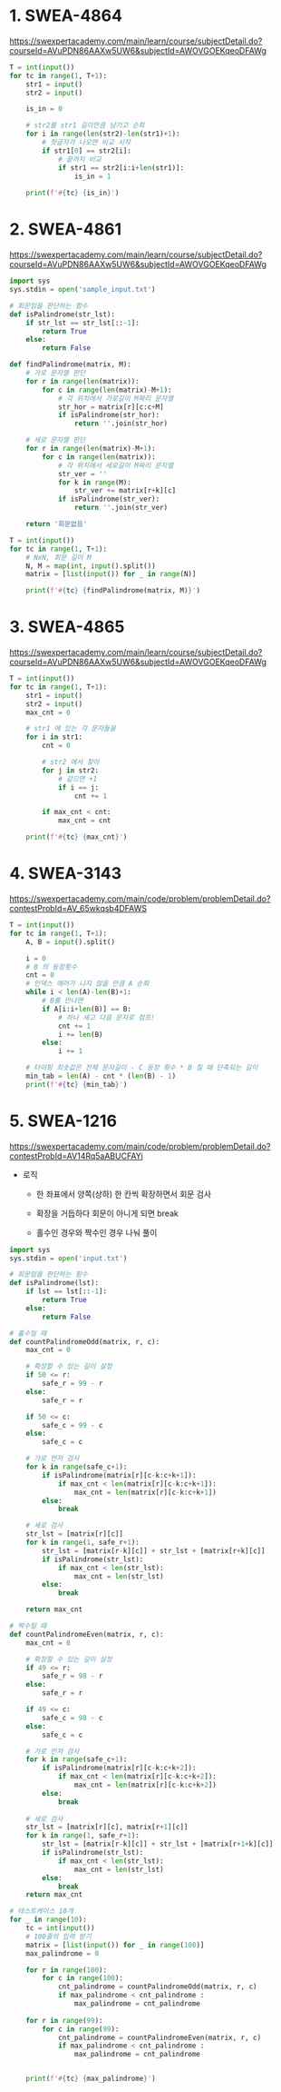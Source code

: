 # 1. SWEA-4864

https://swexpertacademy.com/main/learn/course/subjectDetail.do?courseId=AVuPDN86AAXw5UW6&subjectId=AWOVGOEKqeoDFAWg

```python
T = int(input())
for tc in range(1, T+1):
    str1 = input()
    str2 = input()

    is_in = 0

    # str2를 str1 길이만큼 남기고 순회
    for i in range(len(str2)-len(str1)+1):
        # 첫글자가 나오면 비교 시작
        if str1[0] == str2[i]:
            # 끝까지 비교
            if str1 == str2[i:i+len(str1)]:
                is_in = 1
    
    print(f'#{tc} {is_in}')
```



# 2. SWEA-4861

https://swexpertacademy.com/main/learn/course/subjectDetail.do?courseId=AVuPDN86AAXw5UW6&subjectId=AWOVGOEKqeoDFAWg

```python
import sys
sys.stdin = open('sample_input.txt')

# 회문임을 판단하는 함수
def isPalindrome(str_lst):
    if str_lst == str_lst[::-1]:
        return True
    else:
        return False

def findPalindrome(matrix, M):
    # 가로 문자열 판단
    for r in range(len(matrix)):
        for c in range(len(matrix)-M+1):
            # 각 위치에서 가로길이 M짜리 문자열
            str_hor = matrix[r][c:c+M]
            if isPalindrome(str_hor):
                return ''.join(str_hor)

    # 세로 문자열 판단
    for r in range(len(matrix)-M+1):
        for c in range(len(matrix)):
            # 각 위치에서 세로길이 M짜리 문자열
            str_ver = ''
            for k in range(M):
                str_ver += matrix[r+k][c]
            if isPalindrome(str_ver):
                return ''.join(str_ver)

    return '회문없음'

T = int(input())
for tc in range(1, T+1):
    # NxN, 회문 길이 M
    N, M = map(int, input().split())
    matrix = [list(input()) for _ in range(N)]

    print(f'#{tc} {findPalindrome(matrix, M)}')
```



# 3. SWEA-4865

https://swexpertacademy.com/main/learn/course/subjectDetail.do?courseId=AVuPDN86AAXw5UW6&subjectId=AWOVGOEKqeoDFAWg

```python
T = int(input())
for tc in range(1, T+1):
    str1 = input()
    str2 = input()
    max_cnt = 0

    # str1 에 있는 각 문자들을
    for i in str1:
        cnt = 0

        # str2 에서 찾아
        for j in str2:
            # 같으면 +1
            if i == j:
                cnt += 1

        if max_cnt < cnt:
            max_cnt = cnt

    print(f'#{tc} {max_cnt}')
```



# 4. SWEA-3143

https://swexpertacademy.com/main/code/problem/problemDetail.do?contestProbId=AV_65wkqsb4DFAWS

```python
T = int(input())
for tc in range(1, T+1):
    A, B = input().split()

    i = 0
    # B 의 등장횟수
    cnt = 0
    # 인덱스 에러가 나지 않을 만큼 A 순회 
    while i < len(A)-len(B)+1:
        # B를 만나면
        if A[i:i+len(B)] == B:
            # 하나 세고 다음 문자로 점프!
            cnt += 1
            i += len(B)
        else:
            i += 1

    # 타이핑 최솟값은 전체 문자길이 - C 등장 횟수 * B 칠 때 단축되는 길이
    min_tab = len(A) - cnt * (len(B) - 1)
    print(f'#{tc} {min_tab}')
```



# 5. SWEA-1216

https://swexpertacademy.com/main/code/problem/problemDetail.do?contestProbId=AV14Rq5aABUCFAYi

- 로직

  - 한 좌표에서 양쪽(상하) 한 칸씩 확장하면서 회문 검사

  - 확장을 거듭하다 회문이 아니게 되면 break

  - 홀수인 경우와 짝수인 경우 나눠 풀이

```python
import sys
sys.stdin = open('input.txt')

# 회문임을 판단하는 함수
def isPalindrome(lst):
    if lst == lst[::-1]:
        return True
    else:
        return False

# 홀수일 때
def countPalindromeOdd(matrix, r, c):
    max_cnt = 0

    # 확장할 수 있는 길이 설정
    if 50 <= r:
        safe_r = 99 - r
    else:
        safe_r = r

    if 50 <= c:
        safe_c = 99 - c
    else:
        safe_c = c

    # 가로 먼저 검사
    for k in range(safe_c+1):
        if isPalindrome(matrix[r][c-k:c+k+1]):
            if max_cnt < len(matrix[r][c-k:c+k+1]):
                max_cnt = len(matrix[r][c-k:c+k+1])
        else:
            break

    # 세로 검사
    str_lst = [matrix[r][c]]
    for k in range(1, safe_r+1):
        str_lst = [matrix[r-k][c]] + str_lst + [matrix[r+k][c]]
        if isPalindrome(str_lst):
            if max_cnt < len(str_lst):
                max_cnt = len(str_lst)
        else:
            break

    return max_cnt

# 짝수일 때
def countPalindromeEven(matrix, r, c):
    max_cnt = 0

    # 확장할 수 있는 길이 설정
    if 49 <= r:
        safe_r = 98 - r
    else:
        safe_r = r

    if 49 <= c:
        safe_c = 98 - c
    else:
        safe_c = c

    # 가로 먼저 검사
    for k in range(safe_c+1):
        if isPalindrome(matrix[r][c-k:c+k+2]):
            if max_cnt < len(matrix[r][c-k:c+k+2]):
                max_cnt = len(matrix[r][c-k:c+k+2])
        else:
            break
    
    # 세로 검사
    str_lst = [matrix[r][c], matrix[r+1][c]]
    for k in range(1, safe_r+1):
        str_lst = [matrix[r-k][c]] + str_lst + [matrix[r+1+k][c]]
        if isPalindrome(str_lst):
            if max_cnt < len(str_lst):
                max_cnt = len(str_lst)
        else:
            break
    return max_cnt

# 테스트케이스 10개 
for _ in range(10):
    tc = int(input())
    # 100줄의 입력 받기
    matrix = [list(input()) for _ in range(100)]
    max_palindrome = 0

    for r in range(100):
        for c in range(100):
            cnt_palindrome = countPalindromeOdd(matrix, r, c)
            if max_palindrome < cnt_palindrome :
                max_palindrome = cnt_palindrome
    
    for r in range(99):
        for c in range(99):
            cnt_palindrome = countPalindromeEven(matrix, r, c)
            if max_palindrome < cnt_palindrome :
                max_palindrome = cnt_palindrome


    print(f'#{tc} {max_palindrome}')
```